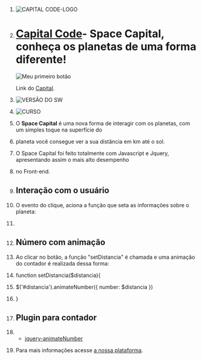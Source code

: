 1.  ![CAPITAL CODE-LOGO](http://capitalcode.com.br/spacecapital.jpg)

3.  # [Capital Code](http://capitalcode.com.br)- Space Capital, conheça os planetas de uma forma diferente! #

	![Meu primeiro botão](https://img.shields.io/badge/Curso-01-blue.svg)

	Link do [Capital](http://www.capitalcode.com.br).

6.  ![VERSÃO DO SW](https://img.shields.io/badge/Spacel%20Capital--%20version-v.1.1.7-blue.svg)

8.  ![CURSO](https://img.shields.io/badge/Curso-01-orange.svg)

10.  O **Space  Capital**  é uma nova forma de interagir com os planetas, com um simples toque na superfície do
11.  planeta você consegue ver a sua distância em km até o sol.

13.  O Space  Capital foi feito totalmente com Javascript e Jquery, apresentando assim o mais alto desempenho
14.  no  Front-end.

16.  ## Interação com o usuário

18.  O evento do clique, aciona a função que seta as informações sobre o planeta:

20.  <div class="planet p-1" onclick="setDistancia('90')">

22.  ## Número com animação

24.  Ao clicar no botão, a função "setDistancia"  é chamada e uma animação do contador é realizada dessa forma:

26.  function setDistancia($distancia){
27.  $('#distancia').animateNumber({ number: $distancia })
28.  }

30.  ## Plugin para contador

32.  -  [jquery-animateNumber](https://github.com/aishek/jquery-animateNumber)

35.  Para mais informações acesse [a nossa plataforma](http://capitalcode.com.br).